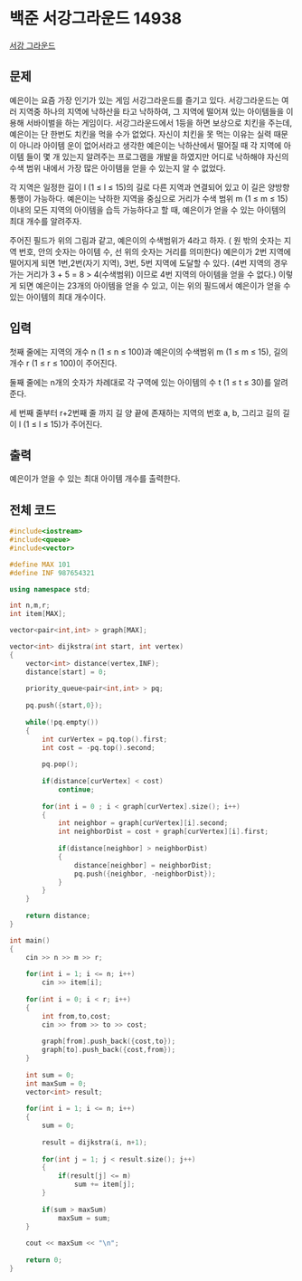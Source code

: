 # 백준 서강그라운드 14938
[서강 그라운드](https://www.acmicpc.net/problem/14938)

## 문제

예은이는 요즘 가장 인기가 있는 게임 서강그라운드를 즐기고 있다. 서강그라운드는 여러 지역중 하나의 지역에 낙하산을 타고 낙하하여, 그 지역에 떨어져 있는 아이템들을 이용해 서바이벌을 하는 게임이다. 서강그라운드에서 1등을 하면 보상으로 치킨을 주는데, 예은이는 단 한번도 치킨을 먹을 수가 없었다. 자신이 치킨을 못 먹는 이유는 실력 때문이 아니라 아이템 운이 없어서라고 생각한 예은이는 낙하산에서 떨어질 때 각 지역에 아이템 들이 몇 개 있는지 알려주는 프로그램을 개발을 하였지만 어디로 낙하해야 자신의 수색 범위 내에서 가장 많은 아이템을 얻을 수 있는지 알 수 없었다.

각 지역은 일정한 길이 l (1 ≤ l ≤ 15)의 길로 다른 지역과 연결되어 있고 이 길은 양방향 통행이 가능하다. 예은이는 낙하한 지역을 중심으로 거리가 수색 범위 m (1 ≤ m ≤ 15) 이내의 모든 지역의 아이템을 습득 가능하다고 할 때, 예은이가 얻을 수 있는 아이템의 최대 개수를 알려주자.

주어진 필드가 위의 그림과 같고, 예은이의 수색범위가 4라고 하자. ( 원 밖의 숫자는 지역 번호, 안의 숫자는 아이템 수, 선 위의 숫자는 거리를 의미한다) 예은이가 2번 지역에 떨어지게 되면 1번,2번(자기 지역), 3번, 5번 지역에 도달할 수 있다. (4번 지역의 경우 가는 거리가 3 + 5 = 8 > 4(수색범위) 이므로 4번 지역의 아이템을 얻을 수 없다.) 이렇게 되면 예은이는 23개의 아이템을 얻을 수 있고, 이는 위의 필드에서 예은이가 얻을 수 있는 아이템의 최대 개수이다.

## 입력

첫째 줄에는 지역의 개수 n (1 ≤ n ≤ 100)과 예은이의 수색범위 m (1 ≤ m ≤ 15), 길의 개수 r (1 ≤ r ≤ 100)이 주어진다.

둘째 줄에는 n개의 숫자가 차례대로  각 구역에 있는 아이템의 수 t (1 ≤ t ≤ 30)를 알려준다.

세 번째 줄부터 r+2번째 줄 까지 길 양 끝에 존재하는 지역의 번호 a, b, 그리고 길의 길이 l (1 ≤ l ≤ 15)가 주어진다.

## 출력

예은이가 얻을 수 있는 최대 아이템 개수를 출력한다.

## 전체 코드


```c++
#include<iostream>
#include<queue>
#include<vector>

#define MAX 101
#define INF 987654321

using namespace std;

int n,m,r;
int item[MAX];

vector<pair<int,int> > graph[MAX];

vector<int> dijkstra(int start, int vertex)
{
	vector<int> distance(vertex,INF);
	distance[start] = 0;
	
	priority_queue<pair<int,int> > pq;
	
	pq.push({start,0});
	
	while(!pq.empty())
	{
		int curVertex = pq.top().first;
		int cost = -pq.top().second;
		
		pq.pop();
		
		if(distance[curVertex] < cost)
			continue;
		
		for(int i = 0 ; i < graph[curVertex].size(); i++)
		{
			int neighbor = graph[curVertex][i].second;
			int neighborDist = cost + graph[curVertex][i].first;
			
			if(distance[neighbor] > neighborDist)
			{
				distance[neighbor] = neighborDist;
				pq.push({neighbor, -neighborDist});
			}
		}
	}
	
	return distance;
}

int main()
{
	cin >> n >> m >> r;
	
	for(int i = 1; i <= n; i++)
		cin >> item[i];
		
	for(int i = 0; i < r; i++)
	{
		int from,to,cost;
		cin >> from >> to >> cost;
		
		graph[from].push_back({cost,to});
		graph[to].push_back({cost,from});
	}
	
	int sum = 0;
	int maxSum = 0;
	vector<int> result;
	
	for(int i = 1; i <= n; i++)
	{
		sum = 0;
		
		result = dijkstra(i, n+1);
		
		for(int j = 1; j < result.size(); j++)
		{
			if(result[j] <= m)
				sum += item[j];
		}
		
		if(sum > maxSum)
			maxSum = sum;
	}
	
	cout << maxSum << "\n";
	
	return 0;
}
```
